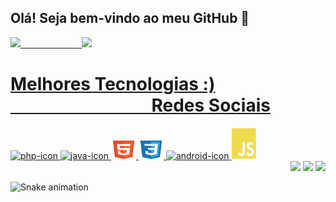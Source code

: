 ## Olá! Seja bem-vindo ao meu GitHub 👋

<div>
  <a href "https://github.com/LucasDCR2">
  <img height="180em" src="https://github-readme-stats.vercel.app/api?username=LucasDCR2&show_icons=true&theme=neon&count_private=true"/>
    &nbsp;&nbsp;&nbsp;&nbsp;&nbsp;&nbsp;&nbsp;&nbsp;&nbsp;&nbsp;&nbsp;&nbsp;&nbsp;&nbsp;&nbsp;&nbsp;&nbsp;&nbsp;&nbsp;&nbsp;&nbsp;&nbsp;&nbsp;
    
  <img height="180em" src="https://github-readme-stats.vercel.app/api/top-langs/?username=LucasDCR2&layout=compact&langs_count=16&theme=neon"/>
</div>

<h1>Melhores Tecnologias :) &nbsp;&nbsp;&nbsp;&nbsp;&nbsp;&nbsp;&nbsp;&nbsp;&nbsp;&nbsp;&nbsp;&nbsp;&nbsp;&nbsp;&nbsp;&nbsp&nbsp;&nbsp;&nbsp;&nbsp;&nbsp;&nbsp;&nbsp;&nbsp;&nbsp;&nbsp;&nbsp;&nbsp;&nbsp;&nbsp;&nbsp;&nbsp;&nbsp; Redes Sociais </h1>

<div align="left">
  <img height="30" width="40" alt="php-icon" src="https://cdn.jsdelivr.net/gh/devicons/devicon/icons/php/php-original.svg"/>
  <img height="50" width="40" alt="java-icon" src="https://cdn.jsdelivr.net/gh/devicons/devicon/icons/java/java-original.svg" />
  <img height="30" width="40" alt="html-icon" src="https://raw.githubusercontent.com/devicons/devicon/master/icons/html5/html5-original.svg"/>
  <img height="30" width="40" alt="css-icon" src="https://raw.githubusercontent.com/devicons/devicon/master/icons/css3/css3-original.svg"/>
  <img height="50" width="40" alt="android-icon" src="https://cdn.jsdelivr.net/gh/devicons/devicon/icons/android/android-plain.svg" />
  <img height="50" width="40" alt="js-icon" src="https://raw.githubusercontent.com/devicons/devicon/master/icons/javascript/javascript-plain.svg"/>
</div>

<div align="right">
  <a href="mailto:lucasrodriguesdev26@gmail.com" target="_blank"><img src="https://img.shields.io/badge/Gmail-D14836?style=for-the-badge&logo=gmail&logoColor=white" target="_blank"></a>
  <a href="https://www.linkedin.com/in/lucasdcr/" target="_blank"><img src="https://img.shields.io/badge/LinkedIn-0077B5?style=for-the-badge&logo=linkedin&logoColor=white" target="_blank"></a>
  <a href="https://www.instagram.com/lukas_dcr/" target="_blank"><img src="https://img.shields.io/badge/Instagram-E4405F?style=for-the-badge&logo=instagram&logoColor=white" target="_blank"></a>
</div>









![Snake animation](https://github.com/LuigiGF/LuigiGF/blob/output/github-contribution-grid-snake.svg)

